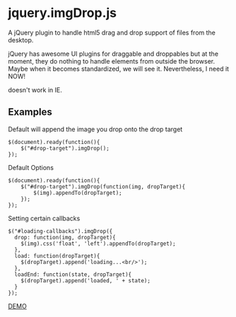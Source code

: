 jquery.imgDrop.js
=================

A jQuery plugin to handle html5 drag and drop support of files from the desktop.

jQuery has awesome UI plugins for draggable and droppables but at the moment,
they do nothing to handle elements from outside the browser. Maybe when it becomes standardized, we will see it.
Nevertheless, I need it NOW!

doesn't work in IE.

Examples
--------

Default will append the image you drop onto the drop target

    $(document).ready(function(){
        $("#drop-target").imgDrop();
    });

Default Options

    $(document).ready(function(){
        $("#drop-target").imgDrop(function(img, dropTarget){
            $(img).appendTo(dropTarget);
        });
    });

Setting certain callbacks

    $("#loading-callbacks").imgDrop({
      drop: function(img, dropTarget){
        $(img).css('float', 'left').appendTo(dropTarget);
      },
      load: function(dropTarget){
        $(dropTarget).append('loading...<br/>');
      },
      loadEnd: function(state, dropTarget){
        $(dropTarget).append('loaded, ' + state);
      }
    });


[DEMO](http://www.snatchev.com/jquery.imgDrop.js/)
